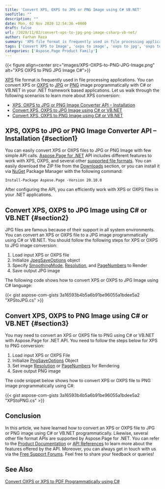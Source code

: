 ```yaml
---
title: 'Convert XPS, OXPS to JPG or PNG Image using C# VB.NET'
seoTitle: ""
description: ""
date: Mon, 02 Nov 2020 12:54:36 +0000
draft: false
url: /2020/11/02/convert-xps-to-jpg-png-image-csharp-vb-net/
author: Farhan Raza
summary: 'XPS file format is frequently used in file processing applications. You can convert XPS or OXPS to JPG or PNG image programmatically with C# or VB.NET in your .NET framework based applications. You can easily convert XPS or OXPS files to JPG or PNG Image with few simple API calls. Aspose.Page for .NET API includes different features to work with XPS, OXPS, and several other supported file formats.'
tags: ['Convert XPS to Image', 'oxps to image', 'oxps to jpg', 'oxps to png', 'xps to image', 'xps to jpg', 'xps to png']
categories: ['Aspose.Page Product Family']
---
```




{{< figure align=center src="images/XPS-OXPS-to-PNG-JPG-Image.png" alt="XPS OXPS to PNG JPG Image C#">}}


[XPS][1] file format is frequently used in file processing applications. You can convert XPS or [OXPS][2] to [JPG][3] or [PNG][4] image programmatically with C# or VB.NET in your .NET framework based applications. Let us walk through the following scenarios to learn more about XPS conversion:

*   [XPS, OXPS to JPG or PNG Image Converter API – Installation][5]
*   [Convert XPS, OXPS to JPG Image using C# or VB.NET][6]
*   [Convert XPS, OXPS to PNG Image using C# or VB.NET][7]

## XPS, OXPS to JPG or PNG Image Converter API – Installation {#section1}

You can easily convert XPS or OXPS files to JPG or PNG Image with few simple API calls. [Aspose.Page for .NET][8] API includes different features to work with XPS, OXPS, and several other [supported file formats][9]. You can easily download the ZIP file from the [Downloads][10] section, or you can install it via [NuGet][11] Package Manager with the following command:

```
Install-Package Aspose.Page -Version 20.10.0
```

After configuring the API, you can efficiently work with XPS or OXPS files in your .NET applications.

## Convert XPS, OXPS to JPG Image using C# or VB.NET {#section2}

JPG files are famous because of their support in all system environments. You can convert an XPS or OXPS file to a JPG image programmatically using C# or VB.NET. You should follow the following steps for XPS or OXPS to JPG image conversion:

1.  Load input XPS or OXPS file
2.  Initialize [JpegSaveOptions][12] object
3.  Specify [SmoothingMode][13], [Resolution][14], and [PageNumbers][15] to Render
4.  Save output JPG image

The following code shows how to convert XPS or OXPS to JPG Image using C# language:

{{< gist aspose-com-gists 3a16593b4b5a6b91be96055a1bdee5a2 "XPStoJPG.cs" >}}

## Convert XPS, OXPS to PNG Image using C# or VB.NET {#section3}

You may need to convert an XPS or OXPS file to PNG using C# or VB.NET with Aspose.Page for .NET API. You need to follow the steps below for XPS to PNG conversion:

1.  Load input XPS or OXPS File
2.  Initialize [PngSaveOptions][16] Object
3.  Set image [Resolution][17] or [PageNumbers][18] for Rendering
4.  Save output PNG image

The code snippet below shows how to convert XPS or OXPS file to PNG image programmatically using C#:

{{< gist aspose-com-gists 3a16593b4b5a6b91be96055a1bdee5a2 "XPStoPNG.cs" >}}

## Conclusion

In this article, we have learned how to convert an XPS or OXPS file to JPG or PNG image using C# or VB.NET programmatically. Likewise, several other file format APIs are supported by Aspose.Page for .NET. You can refer to the [Product Documentation][19] or [API References][20] to learn more about the features offered by the API. Moreover, you can always get in touch with us via the [Free Support Forums][21]. Feel free to share your feedback or queries!

## See Also

[Convert OXPS or XPS to PDF Programmatically using C#][22]




[1]: https://docs.fileformat.com/page-description-language/xps/
[2]: https://en.wikipedia.org/wiki/Open_XML_Paper_Specification
[3]: https://docs.fileformat.com/image/jpeg/
[4]: https://docs.fileformat.com/image/png/
[5]: #section1
[6]: #section2
[7]: #section3
[8]: https://products.aspose.com/page/net
[9]: https://docs.aspose.com/page/net/supported-file-formats/
[10]: https://downloads.aspose.com/page/net
[11]: https://www.nuget.org/packages/Aspose.Page
[12]: https://apireference.aspose.com/page/net/aspose.page.xps.presentation.image/jpegsaveoptions/constructors/main
[13]: https://apireference.aspose.com/page/net/aspose.page.xps.presentation.image/imagesaveoptions/properties/smoothingmode
[14]: https://apireference.aspose.com/page/net/aspose.page.xps.presentation.image/imagesaveoptions/properties/resolution
[15]: https://apireference.aspose.com/page/net/aspose.page.xps.presentation.image/imagesaveoptions/properties/pagenumbers
[16]: https://apireference.aspose.com/page/net/aspose.page.xps.presentation.image/pngsaveoptions
[17]: https://apireference.aspose.com/page/net/aspose.page.xps.presentation.image/imagesaveoptions/properties/resolution
[18]: https://apireference.aspose.com/page/net/aspose.page.xps.presentation.image/imagesaveoptions/properties/pagenumbers
[19]: https://docs.aspose.com/page/net/
[20]: https://apireference.aspose.com/net/page
[21]: https://forum.aspose.com/c/page
[22]: https://blog.aspose.com/2020/06/11/convert-xps-to-pdf-oxps-to-pdf/





